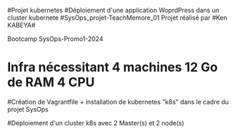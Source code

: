 #Projet kubernetes 
#Déploiement d'une application WoprdPress dans un cluster kubernete
#SysOps_projet-TeachMemore_01 Projet réalisé par #Ken KABEYA#

Bootcamp SysOps-Promo1-2024

# Infra nécessitant 4 machines 12 Go de RAM 4 CPU

#Création de Vagrantfile + installation de kubernetes "k8s" dans le cadre du projet SysOps

#Deploiement d'un cluster k8s avec 2 Master(s) et 2 node(s)

